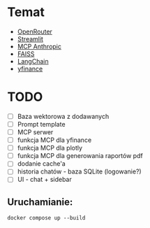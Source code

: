 # Temat
- [OpenRouter](https://openrouter.ai/docs/quickstart)
- [Streamlit](https://docs.streamlit.io)  
- [MCP Anthropic](https://modelcontextprotocol.io/introduction)
- [FAISS](https://github.com/facebookresearch/faiss)
- [LangChain](https://python.langchain.com/docs/introduction/)
- [yfinance](https://ranaroussi.github.io/yfinance/)

# TODO
- [ ] Baza wektorowa z dodawanych 
- [ ] Prompt template
- [ ] MCP serwer
- [ ] funkcja MCP dla yfinance
- [ ] funkcja MCP dla plotly
- [ ] funkcja MCP dla generowania raportów pdf
- [ ] dodanie cache'a
- [ ] historia chatów - baza SQLite (logowanie?)
- [ ] UI - chat + sidebar
## Uruchamianie:
`docker compose up --build`

